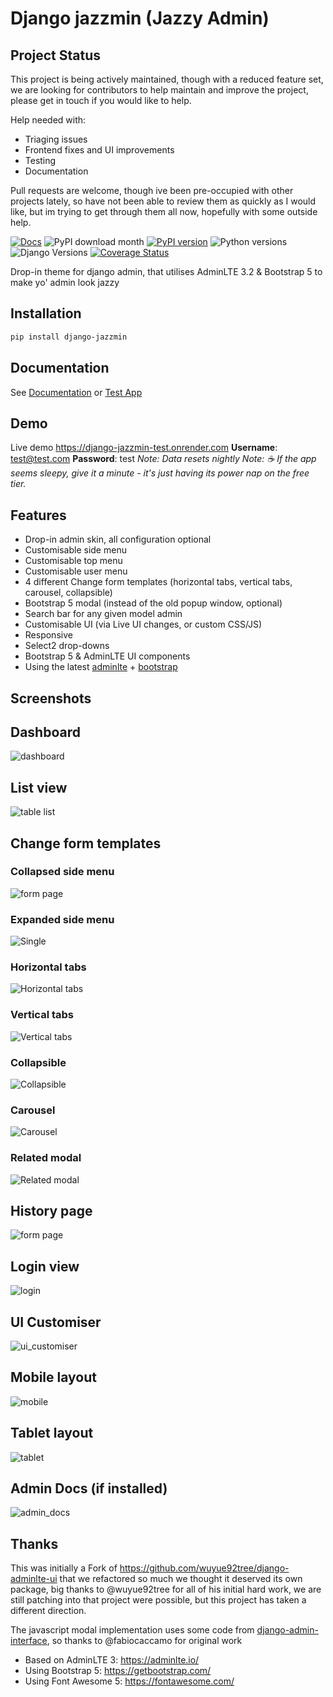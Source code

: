 
# Django jazzmin (Jazzy Admin)

## Project Status

This project is being actively maintained, though with a reduced feature set, we are looking for contributors to help
maintain and improve the project, please get in touch if you would like to help.

Help needed with:

- Triaging issues
- Frontend fixes and UI improvements
- Testing
- Documentation

Pull requests are welcome, though ive been pre-occupied with other projects lately, so have not been able to review
them as quickly as I would like, but im trying to get through them all now, hopefully with some outside help.

[![Docs](https://readthedocs.org/projects/django-jazzmin/badge/?version=latest)](https://django-jazzmin.readthedocs.io)
![PyPI download month](https://img.shields.io/pypi/dm/django-jazzmin.svg)
[![PyPI version](https://badge.fury.io/py/django-jazzmin.svg)](https://pypi.python.org/pypi/django-jazzmin/)
![Python versions](https://img.shields.io/badge/python-%3E=3.9-brightgreen)
![Django Versions](https://img.shields.io/badge/django-%3E=4.2-brightgreen)
[![Coverage Status](https://coveralls.io/repos/github/farridav/django-jazzmin/badge.svg?branch=main)](https://coveralls.io/github/farridav/django-jazzmin?branch=main)

Drop-in theme for django admin, that utilises AdminLTE 3.2 & Bootstrap 5 to make yo' admin look jazzy

## Installation

```bash
pip install django-jazzmin
```

## Documentation

See [Documentation](https://django-jazzmin.readthedocs.io) or [Test App](https://github.com/farridav/django-jazzmin/tree/main/tests/test_app/library/settings.py)

## Demo
Live demo https://django-jazzmin-test.onrender.com
**Username**: test@test.com
**Password**: test
*Note: Data resets nightly*
*Note: ☕ If the app seems sleepy, give it a minute - it's just having its power nap on the free tier.*

## Features

- Drop-in admin skin, all configuration optional
- Customisable side menu
- Customisable top menu
- Customisable user menu
- 4 different Change form templates (horizontal tabs, vertical tabs, carousel, collapsible)
- Bootstrap 5 modal (instead of the old popup window, optional)
- Search bar for any given model admin
- Customisable UI (via Live UI changes, or custom CSS/JS)
- Responsive
- Select2 drop-downs
- Bootstrap 5 & AdminLTE UI components
- Using the latest [adminlte](https://adminlte.io/) + [bootstrap](https://getbootstrap.com/)

## Screenshots

## Dashboard

![dashboard](https://django-jazzmin.readthedocs.io/img/dashboard.png)

## List view

![table list](https://django-jazzmin.readthedocs.io/img/list_view.png)

## Change form templates

### Collapsed side menu

![form page](https://django-jazzmin.readthedocs.io/img/detail_view.png)

### Expanded side menu

![Single](https://django-jazzmin.readthedocs.io/img/changeform_single.png)

### Horizontal tabs

![Horizontal tabs](https://django-jazzmin.readthedocs.io/img/changeform_horizontal_tabs.png)

### Vertical tabs

![Vertical tabs](https://django-jazzmin.readthedocs.io/img/changeform_vertical_tabs.png)

### Collapsible

![Collapsible](https://django-jazzmin.readthedocs.io/img/changeform_collapsible.png)

### Carousel

![Carousel](https://django-jazzmin.readthedocs.io/img/changeform_carousel.png)

### Related modal

![Related modal](https://django-jazzmin.readthedocs.io/img/related_modal_bootstrap.png)

## History page

![form page](https://django-jazzmin.readthedocs.io/img/history_page.png)

## Login view

![login](https://django-jazzmin.readthedocs.io/img/login.png)

## UI Customiser

![ui_customiser](https://django-jazzmin.readthedocs.io/img/ui_customiser.png)

## Mobile layout

![mobile](https://django-jazzmin.readthedocs.io/img/dashboard_mobile.png)

## Tablet layout

![tablet](https://django-jazzmin.readthedocs.io/img/dashboard_tablet.png)

## Admin Docs (if installed)

![admin_docs](https://django-jazzmin.readthedocs.io/img/admin_docs.png)

## Thanks

This was initially a Fork of <https://github.com/wuyue92tree/django-adminlte-ui> that we refactored so much we thought it
deserved its own package, big thanks to @wuyue92tree for all of his initial hard work, we are still patching into that
project were possible, but this project has taken a different direction.

The javascript modal implementation uses some code from [django-admin-interface](https://github.com/fabiocaccamo/django-admin-interface/blob/main/admin_interface/static/admin/js/popup_response.js), so thanks to @fabiocaccamo for original work

- Based on AdminLTE 3: <https://adminlte.io/>
- Using Bootstrap 5: <https://getbootstrap.com/>
- Using Font Awesome 5: <https://fontawesome.com/>
